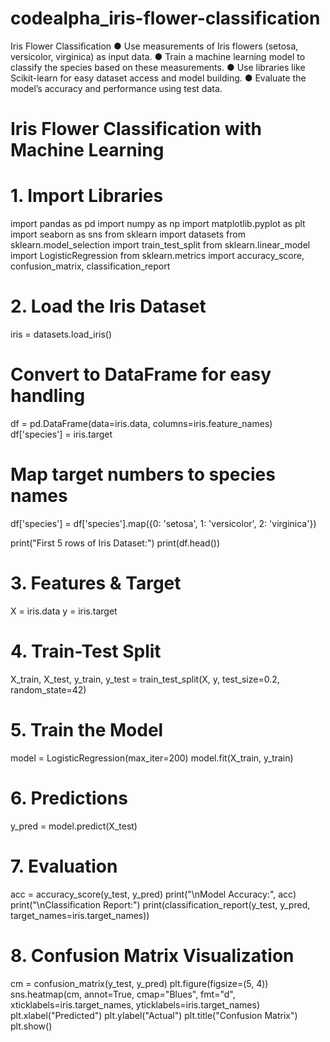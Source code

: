 # codealpha_iris-flower-classification
Iris Flower Classification ● Use measurements of Iris flowers (setosa, versicolor, virginica) as input data. ● Train a machine learning model to classify the species based on these measurements. ● Use libraries like Scikit-learn for easy dataset access and model building. ● Evaluate the model’s accuracy and performance using test data. 
# Iris Flower Classification with Machine Learning

# 1. Import Libraries
import pandas as pd
import numpy as np
import matplotlib.pyplot as plt
import seaborn as sns
from sklearn import datasets
from sklearn.model_selection import train_test_split
from sklearn.linear_model import LogisticRegression
from sklearn.metrics import accuracy_score, confusion_matrix, classification_report

# 2. Load the Iris Dataset
iris = datasets.load_iris()

# Convert to DataFrame for easy handling
df = pd.DataFrame(data=iris.data, columns=iris.feature_names)
df['species'] = iris.target

# Map target numbers to species names
df['species'] = df['species'].map({0: 'setosa', 1: 'versicolor', 2: 'virginica'})

print("First 5 rows of Iris Dataset:")
print(df.head())

# 3. Features & Target
X = iris.data
y = iris.target

# 4. Train-Test Split
X_train, X_test, y_train, y_test = train_test_split(X, y, test_size=0.2, random_state=42)

# 5. Train the Model
model = LogisticRegression(max_iter=200)
model.fit(X_train, y_train)

# 6. Predictions
y_pred = model.predict(X_test)

# 7. Evaluation
acc = accuracy_score(y_test, y_pred)
print("\nModel Accuracy:", acc)
print("\nClassification Report:")
print(classification_report(y_test, y_pred, target_names=iris.target_names))

# 8. Confusion Matrix Visualization
cm = confusion_matrix(y_test, y_pred)
plt.figure(figsize=(5, 4))
sns.heatmap(cm, annot=True, cmap="Blues", fmt="d",
            xticklabels=iris.target_names,
            yticklabels=iris.target_names)
plt.xlabel("Predicted")
plt.ylabel("Actual")
plt.title("Confusion Matrix")
plt.show()
